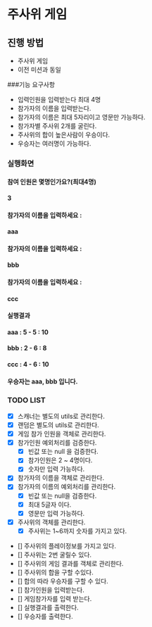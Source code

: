 # 주사위 게임
## 진행 방법
* 주사위 게임
* 이전 미션과 동일

###기능 요구사항
* 입력인원을 입력받는다 최대 4명
* 참가자의 이름을 입력받는다.
* 참가자의 이름은 최대 5자리이고 영문만 가능하다.
* 참가자별 주사위 2개를 굴린다.
* 주사위의 합이 높은사람이 우승이다.
* 우승자는 여러명이 가능하다.

### 실행화면
#### 참여 인원은 몇명인가요?(최대4명)
#### 3
#### 참가자의 이름을 입력하세요 :
#### aaa
#### 참가자의 이름을 입력하세요 :
#### bbb
#### 참가자의 이름을 입력하세요 :
#### ccc
#### 실행결과
#### aaa : 5 - 5 : 10
#### bbb : 2 - 6 : 8
#### ccc : 4 - 6 : 10
#### 우승자는 aaa, bbb 입니다.

### TODO LIST
- [x] 스캐너는 별도의 utils로 관리한다.
- [x] 랜덤은 별도의 utils로 관리한다.  
- [x] 게임 참가 인원을 객체로 관리한다.
- [x] 참가인원 예외처리를 검증한다.
  - [x] 빈값 또는 null 을 검증한다.
  - [x] 참가인원은 2 ~ 4명이다.
  - [x] 숫자만 입력 가능하다.
- [x] 참가자의 이름을 객체로 관리한다.
- [x] 참가자의 이름의 예외처리를 관리한다.
  - [x] 빈값 또는 null을 검증한다.
  - [x] 최대 5글자 이다.
  - [x] 영문만 입력 가능하다.
- [x] 주사위의 객체를 관리한다.
  - [x] 주사위는 1~6까지 숫자를 가지고 있다.
- [] 주사위의 플레이정보를 가지고 있다.  
- [] 주사위는 2번 굴릴수 있다.
- [] 주사위의 게임 결과를 객체로 관리한다.
- [] 주사위의 합을 구할 수있다.
- [] 합의 따라 우승자를 구할 수 있다.
- [] 참가인원을 입력받는다.
- [] 게임참가자를 입력 받는다.  
- [] 실행결과를 출력한다.
- [] 우승자를 출력한다.